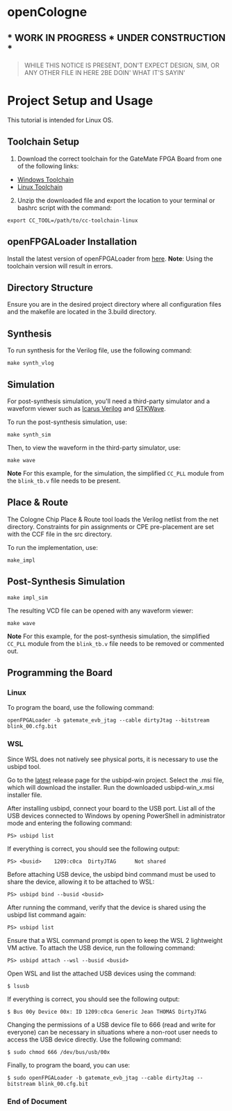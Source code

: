 # openCologne
## * WORK IN PROGRESS * UNDER CONSTRUCTION *
> WHILE THIS NOTICE IS PRESENT, DON'T EXPECT DESIGN, SIM, OR ANY OTHER FILE IN HERE 2BE DOIN' WHAT IT'S SAYIN'

# Project Setup and Usage

This tutorial is intended for Linux OS.
## Toolchain Setup
1. Download the correct toolchain for the GateMate FPGA Board from one of the following links:
* [Windows Toolchain](https://colognechip.com/downloads/cc-toolchain-win.zip)
* [Linux Toolchain](https://colognechip.com/downloads/cc-toolchain-linux.zip)
2. Unzip the downloaded file and export the location to your terminal or bashrc script with the command:

`export CC_TOOL=/path/to/cc-toolchain-linux`

## openFPGALoader Installation

Install the latest version of openFPGALoader from [here](https://trabucayre.github.io/openFPGALoader/guide/install.html). **Note**: Using the toolchain version will result in errors.

## Directory Structure

Ensure you are in the desired project directory where all configuration files and the makefile are located in the 3.build directory.

## Synthesis
To run synthesis for the Verilog file, use the following command:

`make synth_vlog`

## Simulation

For post-synthesis simulation, you'll need a third-party simulator and a waveform viewer such as [Icarus Verilog](https://steveicarus.github.io/iverilog/usage/installation.html) and [GTKWave](https://gtkwave.sourceforge.net/).

To run the post-synthesis simulation, use:

`make synth_sim`

Then, to view the waveform in the third-party simulator, use:

`make wave`

**Note** For this example, for the simulation, the simplified `CC_PLL` module from the `blink_tb.v` file needs to be present.
## Place & Route
The Cologne Chip Place & Route tool loads the Verilog netlist from the net directory. Constraints for pin assignments or CPE pre-placement are set with the CCF file in the src directory.

To run the implementation, use:

`make_impl`
## Post-Synthesis Simulation

`make impl_sim`

The resulting VCD file can be opened with any waveform viewer:

`make wave`

**Note** For this example, for the post-synthesis simulation, the simplified `CC_PLL` module from the `blink_tb.v` file needs to be removed or commented out.


## Programming the Board
### Linux
To program the board, use the following command:

`openFPGALoader -b gatemate_evb_jtag --cable dirtyJtag --bitstream blink_00.cfg.bit`
### WSL
Since WSL does not natively see physical ports, it is necessary to use the usbipd tool.

Go to the [latest](https://github.com/dorssel/usbipd-win/releases) release page for the usbipd-win project.
Select the .msi file, which will download the installer.
Run the downloaded usbipd-win_x.msi installer file.

After installing usbipd, connect your board to the USB port. List all of the USB devices connected to Windows by opening PowerShell in administrator mode and entering the following command:

`PS> usbipd list`

If everything is correct, you should see the following output:

`PS> <busid>    1209:c0ca  DirtyJTAG      Not shared`

Before attaching USB device, the usbipd bind command must be used to share the device, allowing it to be attached to WSL:

`PS> usbipd bind --busid <busid>`

After running the command, verify that the device is shared using the usbipd list command again:

`PS> usbipd list`

Ensure that a WSL command prompt is open to keep the WSL 2 lightweight VM active. To attach the USB device, run the following command:

`PS> usbipd attach --wsl --busid <busid>`

Open WSL and list the attached USB devices using the command:

`$ lsusb`

If everything is correct, you should see the following output:

`$ Bus 00y Device 00x: ID 1209:c0ca Generic Jean THOMAS DirtyJTAG`

Changing the permissions of a USB device file to 666 (read and write for everyone) can be necessary in situations where a non-root user needs to access the USB device directly. Use the following command:

`$ sudo chmod 666 /dev/bus/usb/00x`

Finally, to program the board, you can use:

`$ sudo openFPGALoader -b gatemate_evb_jtag --cable dirtyJtag --bitstream blink_00.cfg.bit`

**<h3>  End of Document </h3>** 
